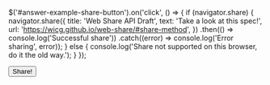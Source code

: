 $('#answer-example-share-button').on('click', () => {
  if (navigator.share) {
    navigator.share({
        title: 'Web Share API Draft',
        text: 'Take a look at this spec!',
        url: 'https://wicg.github.io/web-share/#share-method',
      })
      .then(() => console.log('Successful share'))
      .catch((error) => console.log('Error sharing', error));
  } else {
    console.log('Share not supported on this browser, do it the old way.');
  }
});

<script src="https://cdnjs.cloudflare.com/ajax/libs/jquery/3.3.1/jquery.min.js"></script>
<button id='answer-example-share-button'>Share!</button>

